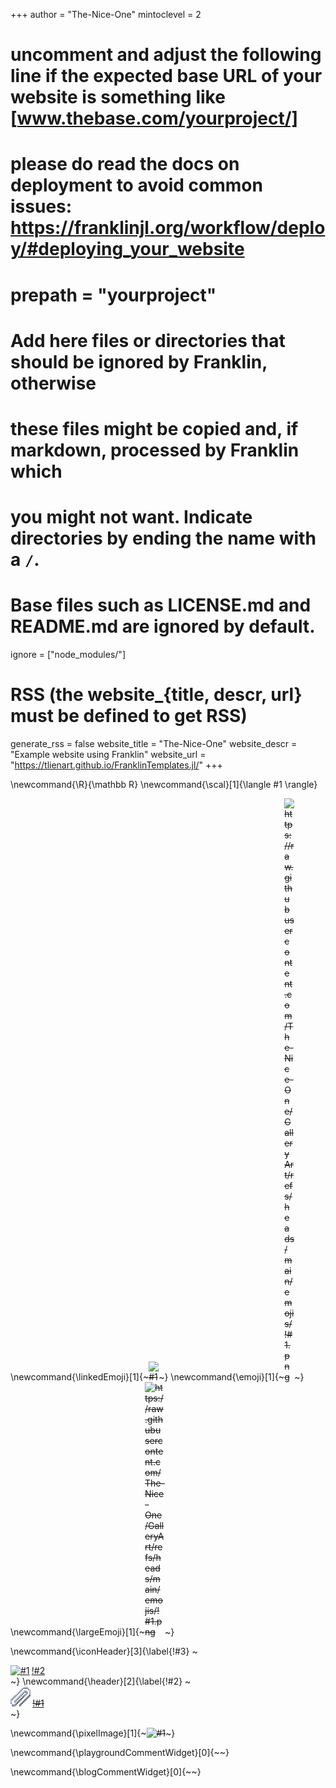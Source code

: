 <!--
Add here global page variables to use throughout your website.
-->
+++
author = "The-Nice-One"
mintoclevel = 2

# uncomment and adjust the following line if the expected base URL of your website is something like [www.thebase.com/yourproject/]
# please do read the docs on deployment to avoid common issues: https://franklinjl.org/workflow/deploy/#deploying_your_website
# prepath = "yourproject"

# Add here files or directories that should be ignored by Franklin, otherwise
# these files might be copied and, if markdown, processed by Franklin which
# you might not want. Indicate directories by ending the name with a `/`.
# Base files such as LICENSE.md and README.md are ignored by default.
ignore = ["node_modules/"]

# RSS (the website_{title, descr, url} must be defined to get RSS)
generate_rss = false
website_title = "The-Nice-One"
website_descr = "Example website using Franklin"
website_url   = "https://tlienart.github.io/FranklinTemplates.jl/"
+++

<!--
Add here global latex commands to use throughout your pages.
-->
\newcommand{\R}{\mathbb R}
\newcommand{\scal}[1]{\langle #1 \rangle}

\newcommand{\linkedEmoji}[1]{~~~<img style="max-width: 1rem; padding-left: 0; image-rendering: pixelated;" src="#1" alt="#1">~~~}
\newcommand{\emoji}[1]{~~~<img style="max-width: 1rem; padding-left: 0; image-rendering: pixelated;" src="https://raw.githubusercontent.com/The-Nice-One/GalleryArt/refs/heads/main/emojis/!#1.png" alt="https://raw.githubusercontent.com/The-Nice-One/GalleryArt/refs/heads/main/emojis/!#1.png">~~~}
\newcommand{\largeEmoji}[1]{~~~<img style="max-width: 2rem; padding-left: 0; image-rendering: pixelated;" src="https://raw.githubusercontent.com/The-Nice-One/GalleryArt/refs/heads/main/emojis/!#1.png" alt="https://raw.githubusercontent.com/The-Nice-One/GalleryArt/refs/heads/main/emojis/!#1.png">~~~}

\newcommand{\iconHeader}[3]{\label{!#3} ~~~<div class="banner"><a href="#!#3"><img class="anchor-icon" style="max-width: 3rem; padding-left: 0; image-rendering: pixelated; margin-right:0.2rem" src="#1" alt="#1"><spf-text class="spf-process-blue">!#2</spf-text></a></div>~~~}
\newcommand{\header}[2]{\label{!#2} ~~~<div class="banner"><a href="#!#2"><img class="anchor-icon" style="max-width: 3rem; padding-left: 0; image-rendering: pixelated; margin-right:0.2rem" src="https://raw.githubusercontent.com/The-Nice-One/GalleryArt/refs/heads/main/icons/link.png" alt="https://raw.githubusercontent.com/The-Nice-One/GalleryArt/refs/heads/main/icons/link.png"><spf-text class="spf-process-blue">!#1</spf-text></a></div>~~~}

\newcommand{\pixelImage}[1]{~~~<img style="max-width: 100%; padding-left: 0; image-rendering: pixelated;" src="#1" alt="#1">~~~}

\newcommand{\playgroundCommentWidget}[0]{~~~<script src="https://giscus.app/client.js" 
    data-repo="The-Nice-One/PlaygroundProjects"
    data-repo-id="R_kgDOPUc1tg"
    data-category="Announcements"
    data-category-id="DIC_kwDOPUc1ts4CxMF0"
    data-mapping="title"
    data-strict="0"
    data-reactions-enabled="1"
    data-emit-metadata="0"
    data-input-position="top"
    data-theme="light"
    data-lang="en"
    crossorigin="anonymous"
    async>
</script>~~~}

\newcommand{\blogCommentWidget}[0]{~~~<script src="https://giscus.app/client.js"
    data-repo="The-Nice-One/BlogPosts"
    data-repo-id="R_kgDOPv3oyQ"
    data-category="Announcements"
    data-category-id="DIC_kwDOPv3oyc4CxMGA"
    data-mapping="title"
    data-strict="0"
    data-reactions-enabled="1"
    data-emit-metadata="0"
    data-input-position="top"
    data-theme="light"
    data-lang="en"
    crossorigin="anonymous"
    async>
</script>~~~}
